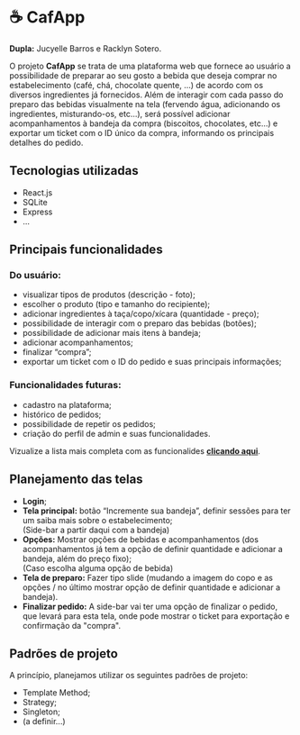 # ☕ CafApp

**Dupla:** Jucyelle Barros e Racklyn Sotero.

O projeto **CafApp** se trata de uma plataforma web que fornece ao usuário a possibilidade de preparar ao seu gosto a bebida que deseja comprar no estabelecimento (café, chá, chocolate quente, ...) de acordo com os diversos ingredientes já fornecidos. Além de interagir com cada passo do preparo das bebidas visualmente na tela (fervendo água, adicionando os ingredientes, misturando-os, etc...), será possível adicionar acompanhamentos à bandeja da compra (biscoitos, chocolates, etc...) e exportar um ticket com o ID único da compra, informando os principais detalhes do pedido.

## Tecnologias utilizadas
- React.js
- SQLite
- Express
- ...

## Principais funcionalidades

### Do usuário:
- visualizar tipos de produtos (descrição - foto);
- escolher o produto (tipo e tamanho do recipiente);
- adicionar ingredientes à taça/copo/xícara (quantidade - preço);
- possibilidade de interagir com o preparo das bebidas (botões);
- possibilidade de adicionar mais itens à bandeja;
- adicionar acompanhamentos;
- finalizar “compra”;
- exportar um ticket com o ID do pedido e suas principais informações;

### Funcionalidades futuras:
- cadastro na plataforma;
- histórico de pedidos;
- possibilidade de repetir os pedidos;
- criação do perfil de admin e suas funcionalidades.

Vizualize a lista mais completa com as funcionalides **[clicando aqui](https://www.notion.so/CafApp-Levantamento-de-Requisitos-Funcionalidades-cec387ed996043ee9549f4599d2590de)**.

## Planejamento das telas
- **Login**;
- **Tela principal:** botão “Incremente sua bandeja”, definir sessões para ter um saiba mais sobre o estabelecimento; <br/>
(Side-bar a partir daqui com a bandeja)
- **Opções:** Mostrar opções de bebidas e acompanhamentos (dos acompanhamentos já tem a opção de definir quantidade e adicionar a bandeja, além do preço fixo); <br/>
(Caso escolha alguma opção de bebida)
- **Tela de preparo:** Fazer tipo slide (mudando a imagem do copo e as opções / no último mostrar opção de definir quantidade e adicionar a bandeja).
- **Finalizar pedido:** A side-bar vai ter uma opção de finalizar o pedido, que levará para esta tela, onde pode mostrar o ticket para exportação e confirmação da "compra".

## Padrões de projeto
A princípio, planejamos utilizar os seguintes padrões de projeto:
- Template Method;
- Strategy;
- Singleton;
- (a definir...)
